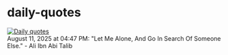 # daily-quotes
[![Daily quotes](https://github.com/ceepu8/daily-quotes/actions/workflows/daily-quote.yml/badge.svg)](https://github.com/ceepu8/daily-quotes/actions/workflows/daily-quote.yml)<br/>
August 11, 2025 at 04:47 PM: "Let Me Alone, And Go In Search Of Someone Else." - Ali Ibn Abi Talib
